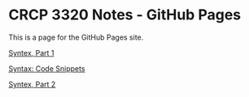 # CRCP 3320 Notes - GitHub Pages

This is a page for the GitHub Pages site.

[Syntex, Part 1](./syntax-exploration.md)


[Syntax: Code Snippets](./syntax-exploration.md#code-snippets)


[Syntex, Part 2](./syntax-exploration_2.md)